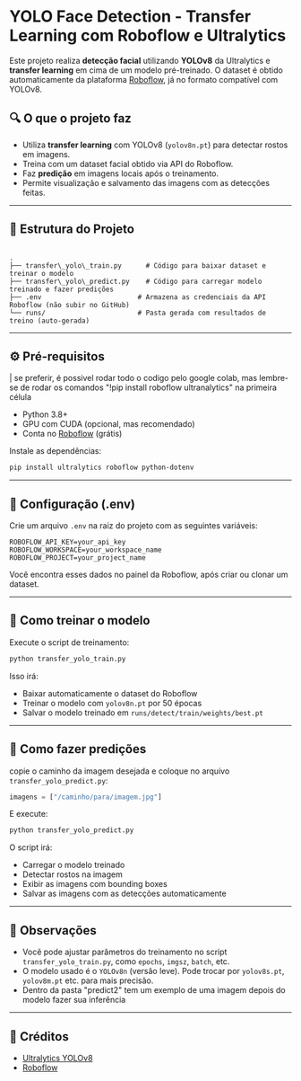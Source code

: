 # YOLO Face Detection - Transfer Learning com Roboflow e Ultralytics

Este projeto realiza **detecção facial** utilizando **YOLOv8** da Ultralytics e **transfer learning** em cima de um modelo pré-treinado. O dataset é obtido automaticamente da plataforma [Roboflow](https://roboflow.com/), já no formato compatível com YOLOv8.

## 🔍 O que o projeto faz

- Utiliza **transfer learning** com YOLOv8 (`yolov8n.pt`) para detectar rostos em imagens.
- Treina com um dataset facial obtido via API do Roboflow.
- Faz **predição** em imagens locais após o treinamento.
- Permite visualização e salvamento das imagens com as detecções feitas.

---

## 📁 Estrutura do Projeto

```

.
├── transfer\_yolo\_train.py      # Código para baixar dataset e treinar o modelo
├── transfer\_yolo\_predict.py    # Código para carregar modelo treinado e fazer predições
├── .env                        # Armazena as credenciais da API Roboflow (não subir no GitHub)
└── runs/                       # Pasta gerada com resultados de treino (auto-gerada)

````

---

## ⚙️ Pré-requisitos
| se preferir, é possivel rodar todo o codigo pelo google colab, mas lembre-se de rodar os comandos "!pip install roboflow ultranalytics" na primeira célula

- Python 3.8+
- GPU com CUDA (opcional, mas recomendado)
- Conta no [Roboflow](https://roboflow.com/) (grátis)

Instale as dependências:

```bash
pip install ultralytics roboflow python-dotenv
````

---

## 🔐 Configuração (.env)

Crie um arquivo `.env` na raiz do projeto com as seguintes variáveis:

```
ROBOFLOW_API_KEY=your_api_key
ROBOFLOW_WORKSPACE=your_workspace_name
ROBOFLOW_PROJECT=your_project_name
```

Você encontra esses dados no painel da Roboflow, após criar ou clonar um dataset.

---

## 🚀 Como treinar o modelo

Execute o script de treinamento:

```bash
python transfer_yolo_train.py
```

Isso irá:

* Baixar automaticamente o dataset do Roboflow
* Treinar o modelo com `yolov8n.pt` por 50 épocas
* Salvar o modelo treinado em `runs/detect/train/weights/best.pt`

---

## 🔎 Como fazer predições

copie o caminho da imagem desejada e coloque no arquivo `transfer_yolo_predict.py`:

```python
imagens = ["/caminho/para/imagem.jpg"]
```

E execute:

```bash
python transfer_yolo_predict.py
```

O script irá:

* Carregar o modelo treinado
* Detectar rostos na imagem
* Exibir as imagens com bounding boxes
* Salvar as imagens com as detecções automaticamente

---

## 📌 Observações

* Você pode ajustar parâmetros do treinamento no script `transfer_yolo_train.py`, como `epochs`, `imgsz`, `batch`, etc.
* O modelo usado é o `YOLOv8n` (versão leve). Pode trocar por `yolov8s.pt`, `yolov8m.pt` etc. para mais precisão.
* Dentro da pasta "predict2" tem um exemplo de uma imagem depois do modelo fazer sua inferência

---

## 🧠 Créditos

* [Ultralytics YOLOv8](https://github.com/ultralytics/ultralytics)
* [Roboflow](https://roboflow.com/)
